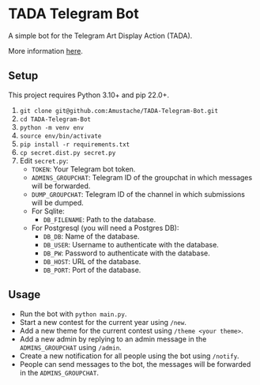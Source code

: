 # TADA Telegram Bot
A simple bot for the Telegram Art Display Action (TADA).

More information [here](https://github.com/Amustache/TADA-Telegram-Bot/wiki).
 
## Setup
This project requires Python 3.10+ and pip 22.0+.
1. `git clone git@github.com:Amustache/TADA-Telegram-Bot.git`
2. `cd TADA-Telegram-Bot`
3. `python -m venv env`
4. `source env/bin/activate`
5. `pip install -r requirements.txt`
6. `cp secret.dist.py secret.py`
7. Edit `secret.py`:
   * `TOKEN`: Your Telegram bot token.
   * `ADMINS_GROUPCHAT`: Telegram ID of the groupchat in which messages will be forwarded. 
   * `DUMP_GROUPCHAT`: Telegram ID of the channel in which submissions will be dumped.
   * For Sqlite:
     * `DB_FILENAME`: Path to the database.
   * For Postgresql (you will need a Postgres DB):
     * `DB_DB`: Name of the database.
     * `DB_USER`: Username to authenticate with the database.
     * `DB_PW`: Password to authenticate with the database.
     * `DB_HOST`: URL of the database.
     * `DB_PORT`: Port of the database.

## Usage
* Run the bot with `python main.py`.
* Start a new contest for the current year using `/new`.
* Add a new theme for the current contest using `/theme <your theme>`.
* Add a new admin by replying to an admin message in the `ADMINS_GROUPCHAT` using `/admin`.
* Create a new notification for all people using the bot using `/notify`.
* People can send messages to the bot, the messages will be forwarded in the `ADMINS_GROUPCHAT`.
